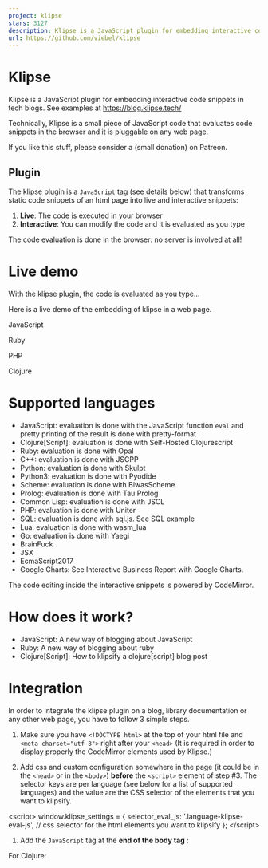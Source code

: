 ```yaml
---
project: klipse
stars: 3127
description: Klipse is a JavaScript plugin for embedding interactive code snippets in tech blogs.
url: https://github.com/viebel/klipse
---
```


Klipse
======

Klipse is a JavaScript plugin for embedding interactive code snippets in tech blogs. See examples at https://blog.klipse.tech/

Technically, Klipse is a small piece of JavaScript code that evaluates code snippets in the browser and it is pluggable on any web page.

If you like this stuff, please consider a (small donation) on Patreon.

Plugin
------

The klipse plugin is a `JavaScript` tag (see details below) that transforms static code snippets of an html page into live and interactive snippets:

1.  **Live**: The code is executed in your browser
2.  **Interactive**: You can modify the code and it is evaluated as you type

The code evaluation is done in the browser: no server is involved at all!

Live demo
=========

With the klipse plugin, the code is evaluated as you type...

Here is a live demo of the embedding of klipse in a web page.

JavaScript

Ruby

PHP

Clojure

Supported languages
===================

-   JavaScript: evaluation is done with the JavaScript function `eval` and pretty printing of the result is done with pretty-format
-   Clojure\[Script\]: evaluation is done with Self-Hosted Clojurescript
-   Ruby: evaluation is done with Opal
-   C++: evaluation is done with JSCPP
-   Python: evaluation is done with Skulpt
-   Python3: evaluation is done with Pyodide
-   Scheme: evaluation is done with BiwasScheme
-   Prolog: evaluation is done with Tau Prolog
-   Common Lisp: evaluation is done with JSCL
-   PHP: evaluation is done with Uniter
-   SQL: evaluation is done with sql.js. See SQL example
-   Lua: evaluation is done with wasm\_lua
-   Go: evaluation is done with Yaegi
-   BrainFuck
-   JSX
-   EcmaScript2017
-   Google Charts: See Interactive Business Report with Google Charts.

The code editing inside the interactive snippets is powered by CodeMirror.

How does it work?
=================

-   JavaScript: A new way of blogging about JavaScript
-   Ruby: A new way of blogging about ruby
-   Clojure\[Script\]: How to klipsify a clojure\[script\] blog post

Integration
===========

In order to integrate the klipse plugin on a blog, library documentation or any other web page, you have to follow 3 simple steps.

1.  Make sure you have `<!DOCTYPE html>` at the top of your html file and `<meta charset="utf-8">` right after your `<head>` (It is required in order to display properly the CodeMirror elements used by Klipse.)
    
2.  Add css and custom configuration somewhere in the page (it could be in the `<head>` or in the `<body>`) **before** the `<script>` element of step #3. The selector keys are per language (see below for a list of supported languages) and the value are the CSS selector of the elements that you want to klipsify.
    

<link rel\="stylesheet" type\="text/css" href\="https://storage.googleapis.com/app.klipse.tech/css/codemirror.css"\>

<script\>
    window.klipse\_settings \= {
        selector\_eval\_js: '.language-klipse-eval-js', // css selector for the html elements you want to klipsify
    };
</script\>

1.  Add the `JavaScript` tag at the **end of the body tag** :

For Clojure:

<script src\="https://storage.googleapis.com/app.klipse.tech/plugin/js/klipse\_plugin.js"\></script\>
</body\>

For other languages:

    <script src\="https://storage.googleapis.com/app.klipse.tech/plugin\_prod/js/klipse\_plugin.min.js"\></script\>
</body\>

Here is an interactive guide of the klipse snippets.

If you want to host Klipse JavaScript tag from your own server, see Host Klipse Locally.

If you want to use an older version of Klipse, see Use Older Versions.

JavaScript
----------

Here is the full interactive guide of the klipse `JavaScript` snippets.

<link rel\="stylesheet" type\="text/css" href\="https://storage.googleapis.com/app.klipse.tech/css/codemirror.css"\>

<script\>
    window.klipse\_settings \= {
        selector\_eval\_js: '.language-klipse-eval-js', // css selector for the html elements you want to klipsify
    };
</script\>
<script src\="https://storage.googleapis.com/app.klipse.tech/plugin\_prod/js/klipse\_plugin.min.js"\></script\>

Here is a jsfiddle with Klipse plugin for JavaScript. And here are detailed explanations about a JavaScript live code editor in a blog post.

Clojure and ClojureScript in a web page
---------------------------------------

> Pay attention: for Clojure interactive snippets, you must use the **non-minified** version of klipse as for the moment, self-host cljs doesn't support advanced compilation!

Here is the full interactive guide of the klipse `clojure` snippets.

You can manipulate the DOM inside KLIPSE: here is a tutorial.

<link rel\="stylesheet" type\="text/css" href\="https://storage.googleapis.com/app.klipse.tech/css/codemirror.css"\>

<script\>
    window.klipse\_settings \= {
        selector: '.language-klipse'// css selector for the html elements you want to klipsify
    };
</script\>
<script src\="https://storage.googleapis.com/app.klipse.tech/plugin/js/klipse\_plugin.js"\></script\>

ClojureScript project
---------------------

If you want to integrate Klipse inside a Clojurescript project, it is recommended to consume Klipse as a Clojurescript library like any other Clojurescript lib, just like this .

Inside your code you have to require two namespaces and call a function:

(ns my.project
  (:require \[klipse.run.plugin.plugin\] ;; this namespace initializes Klipse. We require it for its side effects
            \[klipse.plugin :as klipse-plugin\]))

(klipse-plugin/init #js {:selector ".language-klipse"
                         :selector\_reagent ".language-reagent"})

Here is an example of a tiny reagent demo project that integrates Klipse as a Clojurescript library.

Python
------

<link rel\="stylesheet" type\="text/css" href\="https://storage.googleapis.com/app.klipse.tech/css/codemirror.css"\>

<script\>
    window.klipse\_settings \= {
        selector\_eval\_python\_client: '.language-klipse-python', // css selector for the html elements you want to klipsify
    };
</script\>
<script src\="https://storage.googleapis.com/app.klipse.tech/plugin\_prod/js/klipse\_plugin.min.js"\></script\>

Python3 (numpy, pandas)
-----------------------

<link rel\="stylesheet" type\="text/css" href\="https://storage.googleapis.com/app.klipse.tech/css/codemirror.css"\>

<script\>
    window.klipse\_settings \= {
        selector\_pyodide: '.language-klipse-pyodide', // css selector for the html elements you want to klipsify
    };
</script\>
<script src\="https://storage.googleapis.com/app.klipse.tech/plugin\_prod/js/klipse\_plugin.min.js"\></script\>

Ruby
----

<link rel\="stylesheet" type\="text/css" href\="https://storage.googleapis.com/app.klipse.tech/css/codemirror.css"\>

<script\>
    window.klipse\_settings \= {
        selector\_eval\_ruby: '.language-klipse-eval-ruby', // css selector for the html elements you want to klipsify
    };
</script\>
<script src\="https://storage.googleapis.com/app.klipse.tech/plugin\_prod/js/klipse\_plugin.min.js"\></script\>

Lua
---

<link rel\="stylesheet" type\="text/css" href\="https://storage.googleapis.com/app.klipse.tech/css/codemirror.css"\>
<link rel\="stylesheet" type\="text/css" href\="https://storage.googleapis.com/app.klipse.tech/css/lua.css"\>

<script\>
    window.klipse\_settings \= {
        selector\_lua: '.language-klipse-lua', // css selector for the html elements you want to klipsify
    };
</script\>
<script src\="https://storage.googleapis.com/app.klipse.tech/plugin\_prod/js/klipse\_plugin.min.js"\></script\>

Go
--

<link rel\="stylesheet" type\="text/css" href\="https://storage.googleapis.com/app.klipse.tech/css/codemirror.css"\>

<script\>
    window.klipse\_settings \= {
        selector\_golang: '.language-klipse-go, // css selector for the html elements you want to klipsify
    };
</script\>
<script src\="https://storage.googleapis.com/app.klipse.tech/plugin\_prod/js/klipse\_plugin.min.js"\></script\>

Scheme
------

<link rel\="stylesheet" type\="text/css" href\="https://storage.googleapis.com/app.klipse.tech/css/codemirror.css"\>

<script\>
    window.klipse\_settings \= {
        selector\_eval\_scheme: '.language-klipse-eval-scheme', // css selector for the html elements you want to klipsify
    };
</script\>
<script src\="https://storage.googleapis.com/app.klipse.tech/plugin\_prod/js/klipse\_plugin.min.js"\></script\>

Prolog
------

Prolog code snippets are separated into two kinds:

-   Rules
-   Queries

In the query, you must omit the `?-` characters.

See A new way of blogging about Prolog for a full example and guide.

<link rel\="stylesheet" type\="text/css" href\="https://storage.googleapis.com/app.klipse.tech/css/codemirror.css"\>
<link rel\="stylesheet" type\="text/css" href\="https://storage.googleapis.com/app.klipse.tech/css/prolog.css"\>

<script\>
    window.klipse\_settings \= {
        selector\_prolog\_rules: '.language-prolog-rules', // css selector for the html elements that contain prolog rules
        selector\_prolog\_query: '.language-prolog-query', // css selector for the html elements that contain prolog queries
    };
</script\>
<script src\="https://storage.googleapis.com/app.klipse.tech/plugin\_prod/js/klipse\_plugin.min.js?v=7.7.1-a"\></script\>

Common Lisp
-----------

<link rel\="stylesheet" type\="text/css" href\="https://storage.googleapis.com/app.klipse.tech/css/codemirror.css"\>

<script\>
    window.klipse\_settings \= {
        selector\_eval\_clisp: '.language-klipse-eval-clisp', // css selector for the html elements you want to klipsify
    };
</script\>
<script src\="https://storage.googleapis.com/app.klipse.tech/plugin\_prod/js/klipse\_plugin.min.js"\></script\>

OCaml
-----

<link rel\="stylesheet" type\="text/css" href\="https://storage.googleapis.com/app.klipse.tech/css/codemirror.css"\>

<script\>
    window.klipse\_settings \= {
 	    selector\_eval\_ocaml: '.language-klipse-ocaml', // selector for ocaml evaluation snippets
	    selector\_transpile\_ocaml: '.language-transpile-ocaml' // selector for ocaml transpilation snippets
    };
</script\>
<script src\="https://storage.googleapis.com/app.klipse.tech/plugin\_prod/js/klipse\_plugin.min.js"\></script\>

ReasonML version 3
------------------

> Note: Code Snippets in Reason version 3 will automagically be upgraded to latest Reason version once a new version of Reason is released.

We have 4 kinds of ReasonML snippets:

1.  Code Evaluation
2.  Transpilation to JavaScript
3.  Transpilation to Ocaml
4.  Transpilation from Ocaml

Here is the JavaScript tag that you need to setup for embedding ReasonML snippets on your page:

<link rel\="stylesheet" type\="text/css" href\="https://storage.googleapis.com/app.klipse.tech/css/codemirror.css"\>

<script\>
    window.klipse\_settings \= {
 	     selector\_transpile\_reason\_3: '.language-transpile-reason', // selector for reason transpilation snippets
         selector\_transpile\_reason\_3\_to\_ocaml: '.language-transpile-reason-to-ocaml', // selector for reason transpilation into ocaml snippets
         selector\_eval\_reason\_3: '.language-klipse-reason',  // selector for reason evaluation snippets
         selector\_ocaml\_to\_reason: '.language-klipse-ocaml-to-reason' // selector for ocaml to reason snippets
   };
</script\>
<script src\="https://storage.googleapis.com/app.klipse.tech/plugin\_prod/js/klipse\_plugin.min.js"\></script\>

ReasonML - Old Syntax(deprecated)
---------------------------------

<link rel\="stylesheet" type\="text/css" href\="https://storage.googleapis.com/app.klipse.tech/css/codemirror.css"\>

<script\>
    window.klipse\_settings \= {
    	 selector\_transpile\_reason: '.language-transpile-reason', // selector for reason transpilation snippets
         selector\_transpile\_reason\_to\_ocaml: '.language-transpile-reason-to-ocaml', // selector for reason transpilation into ocaml snippets
         selector\_eval\_reason: '.language-klipse-reason' // selector for reason evaluation snippets
   };
</script\>
<script src\="https://storage.googleapis.com/app.klipse.tech/plugin\_prod/js/klipse\_plugin.min.js"\></script\>

SQL
---

<link rel\="stylesheet" type\="text/css" href\="https://storage.googleapis.com/app.klipse.tech/css/codemirror.css"\>
<link rel\="stylesheet" type\="text/css" href\="https://storage.googleapis.com/app.klipse.tech/css/sql.css"\>

<script\>
    window.klipse\_settings \= {
     selector\_sql: '.sql',
    };
</script\>
<script src\="https://storage.googleapis.com/app.klipse.tech/plugin\_prod/js/klipse\_plugin.min.js"\></script\>

PHP
---

<link rel\="stylesheet" type\="text/css" href\="https://storage.googleapis.com/app.klipse.tech/css/codemirror.css"\>

<script\>
    window.klipse\_settings \= {
        selector\_eval\_php: '.language-klipse-eval-php', // css selector for the html elements you want to klipsify
    };
</script\>
<script src\="https://storage.googleapis.com/app.klipse.tech/plugin\_prod/js/klipse\_plugin.min.js"\></script\>

https
-----

If your site runs under `https`, you need to load the klipse plugin from `https://storage.googleapis.com/app.klipse.tech` instead of `http://app.klipse.tech`.

The reason is that the klipse plugin is hosted on Google Cloud Storage and for the moment SSL is not supported for custom domains.

Configuration
-------------

The klipse plugin is configurable both at the level of the page and at the level of the snippet.

### Page level configuration

Here are the settings for the klipse plugin a page level:

window.klipse\_settings \= {
     eval\_idle\_msec: 20, // idle time in msec before the snippet is evaluated
     selector: '.language-klipse', // selector for Clojure evaluation snippets
     selector\_js: '.language-klipse-js', // selector for Clojure transpilation snippets
     selector\_reagent: '.language-reagent', // selector for reagent snippets
     selector\_google\_charts: '.language-google-charts' // selector for Google charts snippets
     selector\_oblivion: '.language-oblivion' // selector for oblivion snippets
     selector\_eval\_js: '.language-klipse-eval-js', // selector for JavaScript evaluation snippets
     selector\_eval\_ruby: '.language-klipse-eval-ruby', // selector for Ruby evaluation snippets
     selector\_lua: '.language-klipse-lua', // selector for lua evaluation snippets
     selector\_es2017: '.language-klipse-es2017', // selector for EcmaScript 2017 evaluation snippets
     selector\_jsx: '.language-klipse-jsx', // selector for JSX evaluation snippets
     selector\_transpile\_jsx: '.language-transpile-jsx', // selector for JSX transpilation snippets
     selector\_render\_jsx: '.language-render-jsx', // selector for JSX rendering snippets
     selector\_react: '.language-react', // selector for React snippets
     selector\_eval\_php: '.language-klipse-eval-php', // selector for PHP evaluation snippets
     selector\_eval\_markdown: '.language-klipse-markdown', // selector for Markdown transpilation snippets
     selector\_render\_hiccup: '.render-hiccup', // selector for Hiccup rendering snippets
     selector\_transpile\_hiccup: '.transpile-hiccup', // selector for Hiccup transpiling snippets
     selector\_eval\_lambdaway: '.language-klipse-lambdaway', // selector for lambdaway transpilation snippets
     selector\_eval\_python\_client: '.language-klipse-python', // selector for Python evaluation snippets
     selector\_eval\_cpp: '.language-klipse-cpp', // selector for cpp evaluation
     selector\_eval\_html: '.language-klipse-html', // selector for Html evaluation snippets
     selector\_sql: '.language-klipse-sql', // selector for sqlite evaluation snippets
     selector\_eval\_scheme: '.language-klipse-scheme', // selector for Scheme evaluation snippets
     selector\_brainfuck: '.language-klipse-brainfuck', // selector for Brainfuck snippets
     selector\_eval\_ocaml: '.language-klipse-ocaml', // selector for Ocaml evaluation snippets
     selector\_transpile\_ocaml: '.language-transpile-ocaml', // selector for Ocaml transpilation snippets
     selector\_transpile\_reason\_3: '.language-transpile-reason', // selector for Reason transpilation snippets
     selector\_transpile\_reason\_3\_to\_ocaml: '.language-transpile-reason-to-ocaml', // selector for Reason transpilation into ocaml snippets
     selector\_eval\_reason\_3: '.language-klipse-reason', // selector for Reason evaluation snippets
     selector\_ocaml\_to\_reason: '.language-klipse-ocaml-to-reason' // selector for Ocaml to reason snippets
     cached\_ns\_root: '/my-root', // the root of Clojure cached namespace, default: https://viebel.github.io/cljs-analysis-cache/cache/
     clojure\_cached\_macro\_ns\_regexp: /reagent.\*/, // the regexp for Clojure macro namespaces that are cached
     clojure\_cached\_ns\_regexp: /reagent.\*/, // the regexp for clojure namespaces that are cached
     codemirror\_root: '/my-codemirror-root', // the root of Codemirror files
     scripts\_root: '/my-scripts-root', // the root of scripts files (e.g pretty\_format.js, opal.js ...)
     re\_evaluate\_all\_snippets\_on\_change: false, // Whether all snippets should be reevaluated when any one snippet is edited, since snippets might depend on each other
     editor\_type: 'code-mirror', //the type of the editor for Klipse results (the element where the evaluation of the snippet is displayed). Allowed values:
                                 // "code-mirror": The input editor is codemirror. The output editor is codemirror
                                 // "html": The input editor is codemirror. The output editor is html
                                 // "dom": The input editor is plain text. The output editor is plain text

};

Additionally, you can configure CodeMirror input (snippet source code) and output (snippet evaluation) by setting `codemirror_options_in` and `codemirror_options_out`:

Currently, we support all the settings CodeMirror Configuration settings and part of the Addons settings: `matchBrackets` and `autoCloseBrackets`.

For instance, you can modify the `indentUnit`, `lineWrapping`, `lineNumbers` and `autoCloseBrackets` like this:

window.klipse\_settings \= {
    codemirror\_options\_in: {
        indentUnit: 8,
        lineWrapping: true,
        lineNumbers: true,
        autoCloseBrackets: true
    },
    codemirror\_options\_out: {
        lineWrapping: true,
        lineNumbers: true
    }
}

#### Clojure only

-   `print_length`: (default 1000) max number of items in collections to display - useful to prevent browser stuck when evaluating infinite sequences like `(range)`
-   `beautify_strings`: (default false) when evaluation result is a string - display the "interior" of the string without escaping the quotes.

### Snippet level configuration

The following attributes can be added to the DOM element of the snippet:

-   `data-eval-idle-msec`: (default 20) idle time in msec before the snippet is evaluated
-   `data-loop-msec`: (default `undefined`) the code is run in a loop every `data-loop-msec` msec
-   `data-preamble`: (default `""`) A string containing Clojurescript source code that should be run before the contents of this snippet, eg "(reset! canvas-id :canvas-2)". Useful for hiding implementation details from readers in blog posts, like e.g. setting a `canvas-id` atom to `:canvas-2`, or for performing any other setup operations that need to be done on a per-snippet basis
-   `data-editor-type`: (default `"code-mirror"`) the type of the editor for the klipse result (the element where the evaluation of the snippet is displayed). Allowed values: \*\* "code-mirror": The input editor is codemirror. The output editor is codemirror \*\* "html": The input editor is codemirror. The output editor is html \*\* "dom": The input editor is plain text. The output editor is plain text

### JavaScript only

-   `data-external-libs`: comma separated list of JavaScript libraries to load before snippet evaluation
-   `data-async-code`: (default `false`) when `true`, asynchronous calls to `console.log` append their result to the result cell

#### Clojure only

Here is a live demo of the different snippet level configuration options.

The following data attributes are supported on a klipse snippet DOM element:

-   `data-static-fns`: (default `false`) set to true for using static dispatch
-   `data-external-libs`: comma separated list of github repositories to resolve dependencies: you need to provide the full list of dependencies (including the dependencies of dependencies recursively). See for instance Lambda Calculus with clojure and Klipse
-   `data-print-length`: (default 1000) max number of items in collections to display - useful to prevent browser stuck when evaluating infinite sequences like `(range)`
-   `data-beautify-strings`: (default false) when evaluation result is a string - display the "interior" of the string without escaping the quotes.
-   `data-verbose`: (default false) passed to bootstrapped `eval` and `compile` `:verbose` opts
-   `data-max-eval-duration`: (default 1000) max number of milliseconds the snippet code is allowed to run synchronously before being interrupted.
-   `data-compile-display-guard`: (default false) when true, display the anti-starvation code inside result of compilation

Styling
-------

The Klipse plugin can be easily styled with CSS, which can be applied both to the Klipse plugin's own elements, and to the CodeMirror editor's elements. Much of the styling you'll apply will be to CodeMirror, as it contains all the CSS classes to style the code itself. Surrounding CodeMirror is the Klipse plugin, the styles of which control the plugin's borders, and the executed code's output.

DOM elements
------------

Each klipse snippet is associated with 4 HTML elements:

1.  The klipse snippet itself: it has the class `klipse-snippet`.
2.  The result: it has the class `klipse-result`.
3.  A container: it has the class `klipse-container` and is accessible inside the klipse snippet through the global variable `klipse_container` (the global variable is dynamically bound to the correct klipse container).
4.  A separator: it has the class `klipse-separator`.

### Changing the style of CodeMirror

You can change the theme of the CodeMirror editor simply by modifying its CSS. If you don't want to create your own theme, Farhad Gayour has an awesome list of ready-made themes you can select from. Have a look at the different themes by selecting them from the drop-down. Once you've found one you like, head to the theme repo to copy the CSS, paste it into a CSS file, and link to it from the HTML page containing your Klipse plugin.

### Changing the style of the Klipse plugin

To change the style of the Klipse plugin's borders and the console output, you'll need to add a few extra style rules to your CSS file. These are:

-   `.CodeMirror` - modify the plugin's borders and CodeMirror's containing `div`
-   `.CodeMirror:last-child::before` - modify the console's title (i.e. the bit that says _Output:_)
-   `.CodeMirror:last-child` - modify the console area (i.e. the area beneath _Output:_)

You can see an example of styling Klipse in `demos/styling`. And here is a live demo

Interactive slides with Klipse
------------------------------

You can build interactive slides by integrating Klipse with Reveal.js using this template for reveal.js and Klipse.

Klipse Community
----------------

Here are a couple of examples of blogs using the klipse plugin:

-   Clojure: Procedural Dungeon Generation: A Drunkard's Walk in ClojureScript
-   Python: Drawing fractals with a turtle
-   Clojure: Island Generator
-   ClojureScript transpiled: blog.ducky.io - More about protocols in ClojureScript
-   Ruby: jessewaites.com - interactive ruby snippets
-   Clojure: z.caudate.me - live documentation with klipse
-   Ruby, Javascript, Clojure: blog.klipse.tech
-   Prolog: A new way of blogging about Prolog
-   Clojure documentation: Anonymous functions in clojure
-   JavaScript: Untangled.io - Advanced ES6 destructuring techniques with live examples
-   Clojure: Klipse for Kids: A fun way to learn computer programming
-   JavaScript Immutable.js: An Introduction with examples written for humans
-   Clojure: Yet another scheme dialect written in Clojure and ClojureScript
-   JavaScript: Try Partial Lenses with KLIPSE
-   JavaScript: Clause.js, a JavaScript contract system, documentation created with klipse
-   Clojure: Reagent deep dive part 1 2 3 4
-   ClojureScript: Visualising Bézier Curves
-   Clojure: core.async fun tutorial
-   ClojureScript: reagent and reframe playground
-   JavaScript: chai unit tests playground
-   Clojure: polynomial macro
-   Prolog: A scientific paper with interactive code snippets: \[Continuous Reasoning for Managing Next-Gen Distributed Applications\] (http://eptcs.web.cse.unsw.edu.au/paper.cgi?ICLP2020.22.pdf)

Ask us any question about the klipse plugin (integration, feature requests...) on

Access the CodeMirror editors programmatically
----------------------------------------------

Each code snippet is wrapped into a CodeMirror editor.

The CodeMirror editors are accessible via the JavaScript global variable: `klipse_editors`. This is an array that contains the CodeMirror editors wrapping the original code snippets. For instance, you can modify the content of the code snippet `i` by calling: `klipse_editors[i].setValue('let a = 1');`

Here is a jsfiddle that shows it in action.

The evaluation of each snippet is also wrapped into a CodeMirror editor. The CodeMirror editors that wrapped results are accessible via the JavaScript global variable: `klipse_results`. This is an array that contains the CodeMirror editors wrapping the results of the evaluation of the code snippets. For instance, you can read the content of the code snippet `i` by calling: `klipse_results[i].getValue();`

Here is a jsfiddle that shows it in action.

Use older versions
------------------

Since version `6.8.0`, Klipse is published on npm. Therefore you can access the klipse files of a specific version from unpkg - a cdn for stuff that is published to `npm`.

For instance, The urls are for the version `6.8.0` are:

-   JavaScript minified: https://unpkg.com/klipse@6.8.0/dist/klipse\_plugin.min.js
-   JavaScript non-minified: https://unpkg.com/klipse@6.8.0/dist/klipse\_plugin.min.js
-   Css: https://unpkg.com/klipse@6.8.0/dist/codemirror.css

Host Klipse locally
-------------------

You can download klipse with `npm` or `bower`.

In order to serve Klipse from your own server, you have to:

1.  Include in your page all the assets that you need from the `dist` folder: `codemirror.css`, `klipse_plugin.js` or `klipse_plugin.min.js`, `javascript.inc.js` (CodeMirror JavaScript addon), `pretty_format.js` (JavaScript beautifier)
2.  set `klipse_settings.no_dynamic_scripts=true;`

If you need more assets that are usually dynamically loaded by klipse, please download them manually.

Klipse App - Clojure Web Repl
-----------------------------

Here is the information about the Klipse app

The Web REPL is live at http://app.klipse.tech

Here is the manual for the KLIPSE web repl.

Languages supported in the REPL: `Clojure` and `ClojureScript`.

License
=======

If you like this stuff, please consider a (small donation) on Patreon.

See the LICENSE file for license rights and limitations (GNU General Public License v3.0).
